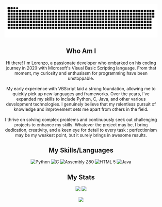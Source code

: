 <img width="1000" src="github-snake.svg" alt="snake"/>

<h2 align="center">Who Am I</h2>

<div align="center">
  <label style="display:block; text-align:center;">
    Hi there! I'm Lorenzo, a passionate developer who embarked on his coding journey in 2020 with Microsoft's Visual Basic Scripting language. From that moment, my curiosity and enthusiasm for programming have been unstoppable.<br><br>
    My early experience with VBScript laid a strong foundation, allowing me to quickly pick up new languages and frameworks. Over the years, I've expanded my skills to include Python, C, Java, and other various development technologies. I genuinely believe that my relentless pursuit of knowledge and improvement sets me apart from others in the field.<br><br>
    I thrive on solving complex problems and continuously seek out challenging projects to enhance my skills. Whatever the project may be, I bring dedication, creativity, and a keen eye for detail to every task : perfectionism may be my weakest point, but it surely brings in awesome results.
  </label>
</div>

###

<h2 align="center">My Skills/Languages</h2>
<div align="center" text-align="justify" text-justify="inter-word">
  
  <img src="https://cdn.jsdelivr.net/gh/devicons/devicon/icons/python/python-original.svg" height="150" alt="Python"/>
  <img src="https://cdn.jsdelivr.net/gh/devicons/devicon/icons/c/c-line.svg" height="150" alt="C"/>
  <img src="https://user-images.githubusercontent.com/103866722/177873824-ac727cae-29d5-406d-87de-93bb2bf21f02.png" height="150" alt="Assembly Z80"/>
  <img src="https://upload.wikimedia.org/wikipedia/commons/3/38/HTML5_Badge.svg" height="150" alt="HTML 5"/>
  <img src="https://cdn.jsdelivr.net/gh/devicons/devicon/icons/java/java-plain.svg" height="150" alt="Java"/>
  
</div>

###

<h2 align="center">My Stats</h2>
<div align="center">
  <img src="https://github-readme-stats.vercel.app/api?username=LorenBll&theme=tokyonight&hide_border=false&include_all_commits=false&count_private=false" height="200"/>
  <img src="https://github-readme-stats.vercel.app/api/top-langs/?username=LorenBll&theme=tokyonight&hide_border=false&include_all_commits=false&count_private=false&layout=compact" height="200"/>
</div>

</br>

<div align="center">
  <img src="https://komarev.com/ghpvc/?username=LorenBll&color=red"/>
</div>
